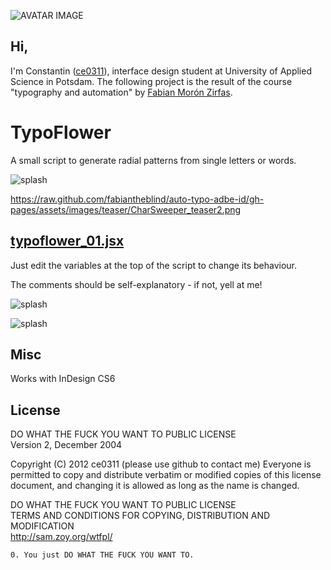 ![AVATAR IMAGE](https://raw.github.com/fabiantheblind/auto-typo-adbe-id/gh-pages/assets/images/avatar/ce0311.png)

Hi,
---
I'm Constantin ([ce0311](https://github.com/ce0311)), interface design student at University of Applied Science in Potsdam. The following project is the result of the course "typography and automation" by [Fabian Morón Zirfas](https://github.com/fabiantheblind).


TypoFlower 
=====
A small script to generate radial patterns from single letters or words.

![splash](https://raw.github.com/fabiantheblind/auto-typo-adbe-id/gh-pages/assets/images/teaser/preview_1_ce0311.png)  

https://raw.github.com/fabiantheblind/auto-typo-adbe-id/gh-pages/assets/images/teaser/CharSweeper_teaser2.png

[typoflower_01.jsx](https://github.com/fabiantheblind/auto-typo-adbe-id/blob/master/ce0311/typoflower_01.jsx)
---
 
Just edit the variables at the top of the script to change its behaviour.

The comments should be self-explanatory - if not, yell at me!


![splash](https://raw.github.com/fabiantheblind/auto-typo-adbe-id/gh-pages/assets/images/teaser/preview_2_ce0311.png) 

![splash](https://raw.github.com/fabiantheblind/auto-typo-adbe-id/gh-pages/assets/images/teaser/preview_3_ce0311.png) 

Misc
---

Works with InDesign CS6

License  
---

DO WHAT THE FUCK YOU WANT TO PUBLIC LICENSE  
Version 2, December 2004  

 Copyright (C) 2012 ce0311 (please use github to contact me)
 Everyone is permitted to copy and distribute verbatim or modified copies of this license document, and changing it is allowed as long as the name is changed.  

DO WHAT THE FUCK YOU WANT TO PUBLIC LICENSE  
TERMS AND CONDITIONS FOR COPYING, DISTRIBUTION AND MODIFICATION  
http://sam.zoy.org/wtfpl/

`0. You just DO WHAT THE FUCK YOU WANT TO.  `
